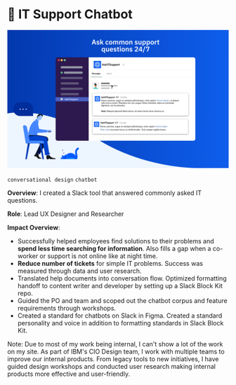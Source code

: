 <!--metadata
date = 2021-04-22
-->

# 🤖 IT Support Chatbot

![chatbotitsupport](/assets/images/chatbotitsupport.png)

`conversational design` `chatbot`

**Overview**: I created a Slack tool that answered commonly asked IT questions.

**Role**: Lead UX Designer and Researcher

**Impact Overview**:
- Successfully helped employees find solutions to their problems and **spend less time searching for information**. Also fills a gap when a co-worker or support is not online like at night time.
- **Reduce number of tickets** for simple IT problems. Success was measured through data and user research.
- Translated help documents into conversation flow. Optimized formatting handoff to content writer and developer by setting up a Slack Block Kit repo.
- Guided the PO and team and scoped out the chatbot corpus and feature requirements through workshops.
- Created a standard for chatbots on Slack in Figma. Created a standard personality and voice in addition to formatting standards in Slack Block Kit.

Note: Due to most of my work being internal, I can't show a lot of the work on my site. As part of IBM's CIO Design team, I work with multiple teams to improve our internal products. From legacy tools to new initiatives, I have guided design workshops and conducted user research making internal products more effective and user-friendly.
